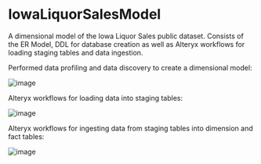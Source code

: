 # IowaLiquorSalesModel
A dimensional model of the Iowa Liquor Sales public dataset. Consists of the ER Model, DDL for database creation as well as Alteryx workflows for loading staging tables and data ingestion.

Performed data profiling and data discovery to create a dimensional model:

![image](https://user-images.githubusercontent.com/78456439/138180639-7b5fbccc-863b-47ba-a20d-9f0a291052c0.png)

Alteryx workflows for loading data into staging tables:

![image](https://user-images.githubusercontent.com/78456439/138180721-1cb9617e-adcd-46bd-ae7e-8a97a5fa618a.png)

Alteryx workflows for ingesting data from staging tables into dimension and fact tables:

![image](https://user-images.githubusercontent.com/78456439/138180832-ee85e9bf-4235-4871-a052-0ee3bd4662e7.png)
